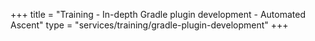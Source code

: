 +++
title = "Training - In-depth Gradle plugin development - Automated Ascent"
type = "services/training/gradle-plugin-development"
+++